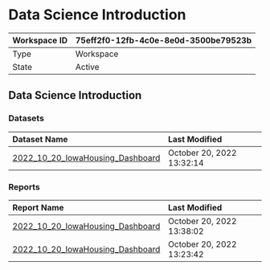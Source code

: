 



# Data Science Introduction

|Workspace ID|75eff2f0-12fb-4c0e-8e0d-3500be79523b|
| :--- | :--- |
|Type|Workspace|
|State|Active|

## Data Science Introduction

### Datasets

|Dataset Name|Last Modified|
| :--- | :--- |
|[2022_10_20_IowaHousing_Dashboard](../Datasets/2022_10_20_IowaHousing_Dashboard.md)|October 20, 2022 13:32:14|

### Reports

|Report Name|Last Modified|
| :--- | :--- |
|[2022_10_20_IowaHousing_Dashboard](../Reports/2022_10_20_IowaHousing_Dashboard.md)|October 20, 2022 13:38:02|
|[2022_10_20_IowaHousing_Dashboard](../Reports/2022_10_20_IowaHousing_Dashboard.md)|October 20, 2022 13:23:42|
